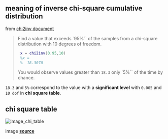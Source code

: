 
## meaning of inverse chi-square cumulative distribution

from [chi2inv document][1]

>Find a value that exceeds `95%`` of the samples from a chi-square distribution with 10 degrees of freedom.
>
>```matlab
>  x = chi2inv(0.95,10)
>  %x =
>  %  18.3070
>```
>
>You would observe values greater than `18.3` only `5%`` of the time by chance.

`18.3` and `5%` correspond to the value with a **significant level** with `0.005` and `10 dof` in **chi square table**.

## chi square table
![image_chi_table]

image **[source][image_chi_table]**



[1]: http://kr.mathworks.com/help/stats/chi2inv.html#syntax
[image_chi_table]: http://www.di-mgt.com.au/images/chisquare-menez-table.gif
